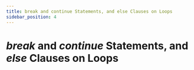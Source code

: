 ```yaml
---
title: break and continue Statements, and else Clauses on Loops
sidebar_position: 4
---
```


# *break* and *continue* Statements, and *else* Clauses on Loops